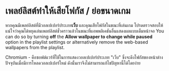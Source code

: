 # เพลย์ลิสต์ทำให้เสียโฟกัส / ย่อขนาดเกม

หากคุณมีเพลย์ลิสต์ที่มีวอลเปเปอร์ประเภท**เว็บ** และคุณเสียโฟกัสในขณะที่เล่นเกม โปรดตรวจสอบให้แน่ใจว่าคุณได้หยุดเล่นเพลย์ลิสต์ชั่วคราวแล้วในขณะที่แอพพลิเคชันอื่นแสดงผลแบบเต็มหน้าจอ You can do so by turning **off** the **Allow wallpaper to change while paused** option in the playlist settings or alternatively remove the web-based wallpapers from the playlist.

Chromium - คือซอฟต์แวร์ที่ใช้ในการแสดงวอลเปเปอร์ประเภท "เว็บ" ซึ่งจะดึงโฟกัสของหน้าต่างปัจจุบันเมื่อมีการโหลดวอลเปเปอร์ใหม่ ดังนั้นเราจึงไม่สามารถแก้ไขปัญหานี้ได้โดยง่าย
